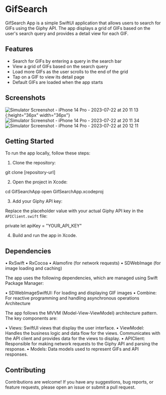 # GifSearch

GifSearch App is a simple SwiftUI application that allows users to search for GIFs using the Giphy API. 
The app displays a grid of GIFs based on the user's search query and provides a detail view for each GIF.

## Features

- Search for GIFs by entering a query in the search bar
- View a grid of GIFs based on the search query
- Load more GIFs as the user scrolls to the end of the grid
- Tap on a GIF to view its detail page
- Default GIFs are loaded when the app starts

## Screenshots

![Simulator Screenshot - iPhone 14 Pro - 2023-07-22 at 20 11 13](https://github.com/marislakss/gif-search-swiftui-giphy-api/assets/106552140/6234f578-2a36-4a02-b947-d374eff260a4){:height="36px" width="36px"}
![Simulator Screenshot - iPhone 14 Pro - 2023-07-22 at 20 11 34](https://github.com/marislakss/gif-search-swiftui-giphy-api/assets/106552140/f1d9ad6e-e4f5-40ec-9dcc-a685610cbcff)
![Simulator Screenshot - iPhone 14 Pro - 2023-07-22 at 20 12 11](https://github.com/marislakss/gif-search-swiftui-giphy-api/assets/106552140/bc622e65-6c2e-4088-ae2f-9bbdab02c718)

## Getting Started

To run the app locally, follow these steps:

1. Clone the repository:

git clone [repository-url]


2. Open the project in Xcode:

cd GifSearchApp
open GifSearchApp.xcodeproj


3. Add your Giphy API key:

Replace the placeholder value with your actual Giphy API key in the `APIClient.swift` file:

private let apiKey = "YOUR_API_KEY"


4. Build and run the app in Xcode.


## Dependencies

• RxSwift
• RxCocoa
• Alamofire (for network requests)
• SDWebImage (for image loading and caching)

The app uses the following dependencies, which are managed using Swift Package Manager:

• SDWebImageSwiftUI: For loading and displaying GIF images
• Combine: For reactive programming and handling asynchronous operations
  Architecture

The app follows the MVVM (Model-View-ViewModel) architecture pattern. The key components are:

• Views: SwiftUI views that display the user interface.
• ViewModel: Handles the business logic and data flow for the views. Communicates with the API 
  client and provides data for the views to display.
• APIClient: Responsible for making network requests to the Giphy API and parsing the response.
• Models: Data models used to represent GIFs and API responses.

## Contributing

Contributions are welcome! If you have any suggestions, bug reports, or feature requests, please 
open an issue or submit a pull request.
